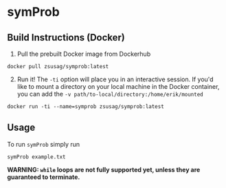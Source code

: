 # symProb

## Build Instructions (Docker)

1) Pull the prebuilt Docker image from Dockerhub
```
docker pull zsusag/symprob:latest
```
2) Run it! The `-ti` option will place you in an interactive session. If you'd like to mount a directory on your local machine in the Docker container, you can add the `-v path/to-local/directory:/home/erik/mounted`

```
docker run -ti --name=symprob zsusag/symprob:latest
```

## Usage

To run `symProb` simply run
```
symProb example.txt
```

**WARNING: `while` loops are not fully supported yet, unless they are guaranteed to terminate.**
